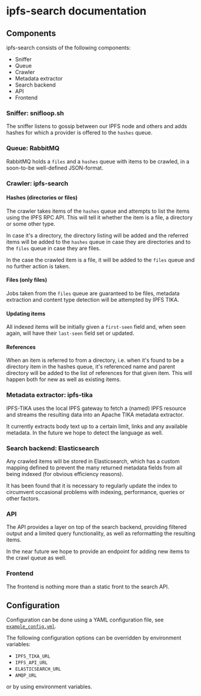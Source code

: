 # ipfs-search documentation

## Components

ipfs-search consists of the following components:
* Sniffer
* Queue
* Crawler
* Metadata extractor
* Search backend
* API
* Frontend

### Sniffer: snifloop.sh
The sniffer listens to gossip between our IPFS node and others and adds hashes for which a provider is offered to the `hashes` queue.

### Queue: RabbitMQ
RabbitMQ holds a `files` and a `hashes` queue with items to be crawled, in a soon-to-be well-defined JSON-format.

### Crawler: ipfs-search
#### Hashes (directories or files)
The crawler takes items of the `hashes` queue and attempts to list the items using the IPFS RPC API. This will tell it whether the item is a file, a directory or some other type.

In case it's a directory, the directory listing will be added and the referred items will be added to the `hashes` queue in case they are directories and to the `files` queue in case they are files.

In the case the crawled item is a file, it will be added to the `files` queue and no further action is taken.

#### Files (only files)
Jobs taken from the `files` queue are guaranteed to be files, metadata extraction and content type detection will be attempted by IPFS TIKA.

#### Updating items
All indexed items will be initially given a `first-seen` field and, when seen again, will have their `last-seen` field set or updated.

#### References
When an item is referred to from a directory, i.e. when it's found to be a directory item in the hashes queue, it's referenced name and parent directory will be added to the list of references for that given item. This will happen both for new as well as existing items.

### Metadata extractor: ipfs-tika
IPFS-TIKA uses the local IPFS gateway to fetch a (named) IPFS resource and streams the resulting data into an Apache TIKA metadata extractor.

It currently extracts body text up to a certain limit, links and any available metadata. In the future we hope to detect the language as well.

### Search backend: Elasticsearch
Any crawled items will be stored in Elasticsearch, which has a custom mapping defined to prevent the many returned metadata fields from all being indexed (for obvious efficiency reasons).

It has been found that it is necessary to regularly update the index to circumvent occasional problems with indexing, performance, queries or other factors.

### API
The API provides a layer on top of the search backend, providing filtered output and a limited query functionality, as well as reformatting the resulting items.

In the near future we hope to provide an endpoint for adding new items to the crawl queue as well.

### Frontend
The frontend is nothing more than a static front to the search API.

## Configuration
Configuration can be done using a YAML configuration file, see [`example_config.yml`](example_config.yml).

The following configuration options can be overridden by environment variables:
* `IPFS_TIKA_URL`
* `IPFS_API_URL`
* `ELASTICSEARCH_URL`
* `AMQP_URL`

or by using environment variables.
